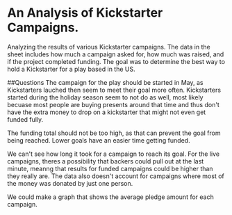 # An Analysis of Kickstarter Campaigns.
Analyzing the results of various Kickstarter campaigns. The data in the sheet includes how much a campaign asked for, how much was raised, and if the project completed funding. The goal was to determine the best way to hold a Kickstarter for a play based in the US.

##Questions
The campaign for the play should be started in May, as Kickstarters lauched then seem to meet their goal more often. Kickstarters started during the holiday season seem to not do as well, most likely becuase most people are buying presents around that time and thus don't have the extra money to drop on a kickstarter that might not even get funded fully.

The funding total should not be too high, as that can prevent the goal from being reached. Lower goals have an easier time getting funded.
 
We can't see how long it took for a campaign to reach its goal. For the live campaigns, theres a possibility that backers could pull out at the last minute, meanng that results for funded campaigns could be higher than they really are. The data also doesn't account for campaigns where most of the money was donated by just one person.

We could make a graph that shows the average pledge amount for each campaign.
